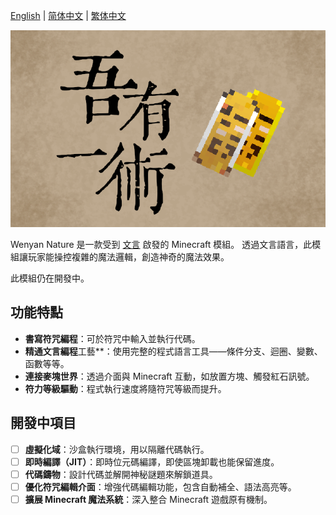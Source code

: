 [English](README.md) | [简体中文](README.zh_CHS.md) | [繁体中文](README.zh_CHT.md)<br>


<p><img src="./title.png" alt="Logo" width="720"></p>

Wenyan Nature 是一款受到 [文言](https://github.com/wenyan-lang/wenyan) 啟發的 Minecraft 模組。
透過文言語言，此模組讓玩家能操控複雜的魔法邏輯，創造神奇的魔法效果。

此模組仍在開發中。

## 功能特點

* **書寫符咒編程**：可於符咒中輸入並執行代碼。
* **精通文言編程**工藝**：使用完整的程式語言工具——條件分支、迴圈、變數、函數等等。
* **連接麥塊世界**：透過介面與 Minecraft 互動，如放置方塊、觸發紅石訊號。
* **符力等級驅動**：程式執行速度將隨符咒等級而提升。

## 開發中項目

* [ ]  **虛擬化域**：沙盒執行環境，用以隔離代碼執行。
* [ ]  **即時編譯（JIT）**：即時位元碼編譯，即使區塊卸載也能保留進度。
* [ ]  **代碼鑄物**：設計代碼並解開神秘謎題來解鎖道具。
* [ ]  **優化符咒編輯介面**：增強代碼編輯功能，包含自動補全、語法高亮等。
* [ ]  **擴展 Minecraft 魔法系統**：深入整合 Minecraft 遊戲原有機制。
